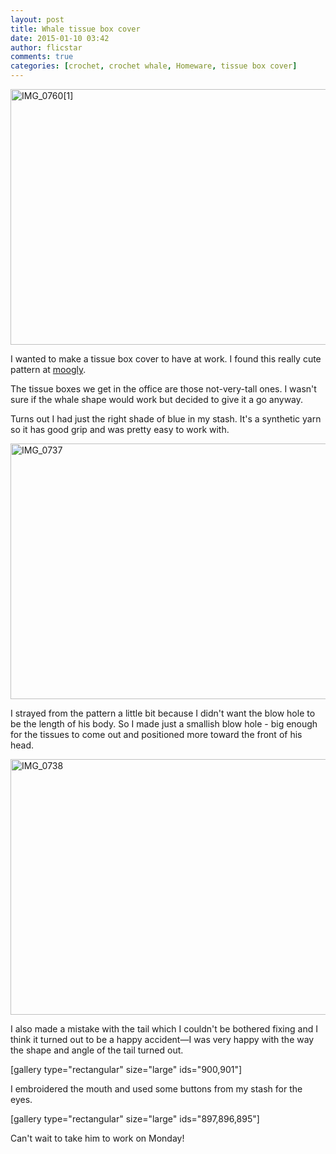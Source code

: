 ```yaml
---
layout: post
title: Whale tissue box cover
date: 2015-01-10 03:42
author: flicstar
comments: true
categories: [crochet, crochet whale, Homeware, tissue box cover]
---
```

<!--more-->

<a href="https://flicstarstudios.files.wordpress.com/2015/01/img_07601.jpg"><img class="alignnone size-large wp-image-893" src="https://flicstarstudios.files.wordpress.com/2015/01/img_07601.jpg?w=547" alt="IMG_0760[1]" width="547" height="409" /></a>

I wanted to make a tissue box cover to have at work. I found this really cute pattern at <a href="http://www.mooglyblog.com/get-whale-soon-tissue-box-cover/" target="_blank">moogly</a>.

The tissue boxes we get in the office are those not-very-tall ones. I wasn't sure if the whale shape would work but decided to give it a go anyway.

Turns out I had just the right shade of blue in my stash. It's a synthetic yarn so it has good grip and was pretty easy to work with.

<a href="https://flicstarstudios.files.wordpress.com/2015/01/img_0737.jpg"><img class="alignnone size-large wp-image-898" src="https://flicstarstudios.files.wordpress.com/2015/01/img_0737.jpg?w=547" alt="IMG_0737" width="547" height="409" /></a>

I strayed from the pattern a little bit because I didn't want the blow hole to be the length of his body. So I made just a smallish blow hole - big enough for the tissues to come out and positioned more toward the front of his head.

<a href="https://flicstarstudios.files.wordpress.com/2015/01/img_0738.jpg"><img class="alignnone size-large wp-image-899" src="https://flicstarstudios.files.wordpress.com/2015/01/img_0738.jpg?w=547" alt="IMG_0738" width="547" height="409" /></a>

I also made a mistake with the tail which I couldn't be bothered fixing and I think it turned out to be a happy accident—I was very happy with the way the shape and angle of the tail turned out.

[gallery type="rectangular" size="large" ids="900,901"]

I embroidered the mouth and used some buttons from my stash for the eyes.

[gallery type="rectangular" size="large" ids="897,896,895"]

Can't wait to take him to work on Monday!
